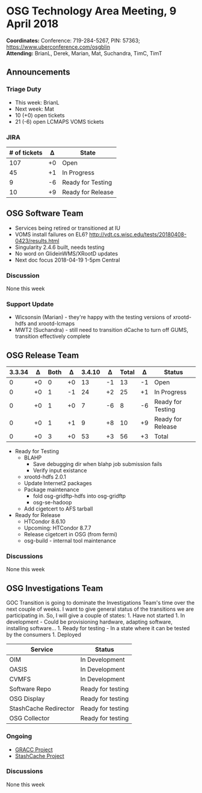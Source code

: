# OSG Technology Area Meeting,  9 April 2018

**Coordinates:** Conference: 719-284-5267, PIN: 57363; <https://www.uberconference.com/osgblin>  
**Attending:** BrianL, Derek, Marian, Mat, Suchandra, TimC, TimT


## Announcements


### Triage Duty

-   This week: BrianL
-   Next week: Mat
-   10 (+0) open tickets
-   21 (-6) open LCMAPS VOMS tickets


### JIRA

| # of tickets | &Delta; | State             |
|------------ |------- |----------------- |
| 107          | +0      | Open              |
| 45           | +1      | In Progress       |
| 9            | -6      | Ready for Testing |
| 10           | +9      | Ready for Release |


## OSG Software Team

-   Services being retired or transitioned at IU
-   VOMS install failures on EL6? <http://vdt.cs.wisc.edu/tests/20180408-0423/results.html>
-   Singularity 2.4.6 built, needs testing
-   No word on GlideinWMS/XRootD updates
-   Next doc focus 2018-04-19 1-5pm Central


### Discussion

None this week  


### Support Update

-   Wicsonsin (Marian) - they're happy with the testing versions of xrootd-hdfs and xrootd-lcmaps
-   MWT2 (Suchandra) - still need to transition dCache to turn off GUMS, transition effectively complete


## OSG Release Team

| 3.3.34 | &Delta; | Both | &Delta; | 3.4.10 | &Delta; | Total | &Delta; | Status            |
|------ |------- |---- |------- |------ |------- |----- |------- |----------------- |
| 0      | +0      | 0    | +0      | 13     | -1      | 13    | -1      | Open              |
| 0      | +0      | 1    | -1      | 24     | +2      | 25    | +1      | In Progress       |
| 0      | +0      | 1    | +0      | 7      | -6      | 8     | -6      | Ready for Testing |
| 0      | +0      | 1    | +1      | 9      | +8      | 10    | +9      | Ready for Release |
| 0      | +0      | 3    | +0      | 53     | +3      | 56    | +3      | Total             |

-   Ready for Testing  
    -   BLAHP  
        -   Save debugging dir when blahp job submission fails
        -   Verify input existance
    -   xrootd-hdfs 2.0.1
    -   Update Internet2 packages
    -   Package maintenance  
        -   fold osg-gridftp-hdfs into osg-gridftp
        -   osg-se-hadoop
    -   Add cigetcert to AFS tarball
-   Ready for Release  
    -   HTCondor 8.6.10
    -   Upcoming: HTCondor 8.7.7
    -   Release cigetcert in OSG (from fermi)
    -   osg-build - internal tool maintenance


### Discussions

None this week

## OSG Investigations Team

GOC Transition is going to dominate the Investigations Team's time over the next couple of weeks.   I want to give general status of the transitions we are participating in.  So, I will give a couple of states:
    1. Have not started
    1. In development - Could be provisioning hardware, adapting software, installing software...
    1. Ready for testing - In a state where it can be tested by the consumers
    1. Deployed

| Service               | Status            |
|-----------------------|-------------------|
| OIM                   | In Development    |
| OASIS                 | In Development    |
| CVMFS                 | In Development    |
| Software Repo         | Ready for testing |
| OSG Display           | Ready for testing |
| StashCache Redirector | Ready for testing |
| OSG Collector         | Ready for testing |


### Ongoing

-   [GRACC Project](https://jira.opensciencegrid.org/projects/GRACC/)
-   [StashCache Project](https://opensciencegrid.org/docs/data/stashcache/overview/)


### Discussions

None this week
